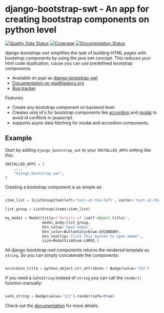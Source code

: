 # django-bootstrap-swt  - An app for creating bootstrap components on python level
[![Quality Gate Status](https://sonarcloud.io/api/project_badges/measure?project=jokiefer_django-bootstrap-swt&metric=alert_status)](https://sonarcloud.io/dashboard?id=jokiefer_django-bootstrap-swt)
[![Coverage](https://sonarcloud.io/api/project_badges/measure?project=jokiefer_django-bootstrap-swt&metric=coverage)](https://sonarcloud.io/dashboard?id=jokiefer_django-bootstrap-swt)
[![Documentation Status](https://readthedocs.org/projects/django-bootstrap-swt/badge/?version=latest)](https://django-bootstrap-swt.readthedocs.io/en/latest/?badge=latest)

django-bootstrap-swt simplifies the task of building HTML pages with bootstrap components by using the java swt concept. This reduces your html code duplication, cause you can use predefined bootstrap components.

- Available on pypi as [django-bootstrap-swt](https://pypi.python.org/pypi/django-bootstrap-swt)
- [Documentation on readthedocs.org](https://django-bootstrap-swt.readthedocs.io/en/latest/)
- [Bug tracker](http://github.com/jokiefer/django-bootstrap-swt/issues)


Features:

- Create any bootstrap component on backend level.
- Creates uniq id's for bootstrap components like [accordion](https://getbootstrap.com/docs/4.0/components/collapse/#accordion-example) and [modal](https://getbootstrap.com/docs/4.0/components/modal/#live-demo) to avoid id conflicts in javascript.
- supports async data fetching for modal and accordion components.

## Example

Start by adding `django_bootstrap_swt` to your `INSTALLED_APPS` setting like this:

```python
INSTALLED_APPS = (
    ...,
    "django_bootstrap_swt",
)
```

Creating a bootstrap component is as simple as:

```python

item_list = [ListGroupItem(left='text-at-the-left', center='text-at-the-center', right='text-at-the-right')

list_group = ListGroup(items=item_list)

my_modal = Modal(title=f'Details of {self.object.title}',
                 modal_body=list_group,
                 btn_value='Open modal',
                 btn_color=ButtonColorEnum.SECONDARY,
                 btn_tooltip='Click this button to open modal',
                 size=ModalSizeEnum.LARGE,)
```
All django-bootstrap-swt components returns the rendered template as `string`. So you can simply concatenate the components:
```python

accordion_title = python_object.str_attribute + Badge(value='123')

```
If you need a `SafeString` instead of `string` you can call the `render()` function manually:
```python

safe_string = Badge(value='123').render(safe=True)

```


Check out the [documentation](https://django-bootstrap-swt.readthedocs.io/en/latest/) for more details.
